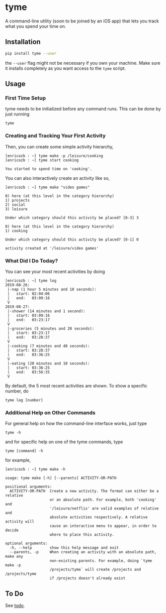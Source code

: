 # tyme
A command-line utility (soon to be joined by an iOS app) that lets you track
what you spend your time on.

## Installation
```sh
pip install tyme --user
```
the `--user` flag might not be necessary if you own your machine. Make sure
it installs completely as you want access to the `tyme` script.

## Usage

### First Time Setup
tyme needs to be initialized before any command runs. This can be done by
just running
```
tyme
```

### Creating and Tracking Your First Activity
Then, you can create some simple activity hierarchy,
```
[enricozb : ~] tyme make -p /leisure/cooking
[enricozb : ~] tyme start cooking

You started to spend time on 'cooking'.
```

You can also interactively create an activity like so,
```
[enricozb : ~] tyme make "video games"

0) here (at this level in the category hierarchy)
1) projects
2) social
3) leisure

Under which category should this activity be placed? [0-3] 3

0) here (at this level in the category hierarchy)
1) cooking

Under which category should this activity be placed? [0-1] 0

activity created at '/leisure/video games'
```

### What Did I Do Today?
You can see your most recent activities by doing

```
[enricozb : ~] tyme log
2019-08-26:
 |-nap (1 hour 5 minutes and 10 seconds):
 |   start: 02:04:06
 |   end:   03:09:16
 V
2019-08-27:
 |-shower (14 minutes and 1 second):
 |   start: 03:09:16
 |   end:   03:23:17
 V
 |-groceries (5 minutes and 20 seconds):
 |   start: 03:23:17
 |   end:   03:28:37
 V
 |-cooking (7 minutes and 48 seconds):
 |   start: 03:28:37
 |   end:   03:36:25
 V
 |-eating (20 minutes and 10 seconds):
 |   start: 03:36:25
 |   end:   03:56:35
 V
```
By default, the 5 most recent activities are shown. To show a specific number,
do
```
tyme log [number]
```

### Additional Help on Other Commands
For general help on how the command-line interface works, just type
```
tyme -h
```
and for specific help on one of the tyme commands, type
```
tyme [command] -h
```
for example,
```
[enricozb : ~] tyme make -h

usage: tyme make [-h] [--parents] ACTIVITY-OR-PATH

positional arguments:
  ACTIVITY-OR-PATH  Create a new activity. The format can either be a relative
                    or an absolute path. For example, both 'cooking' and
                    '/leisure/netflix' are valid examples of relative and
                    absolute activities respectively. A relative activity will
                    cause an interactive menu to appear, in order to decide
                    where to place this activity.

optional arguments:
  -h, --help        show this help message and exit
  --parents, -p     When creating an activity with an absolute path, make any
                    non-existing parents. For example, doing `tyme make -p
                    /projects/tyme` will create /projects and /projects/tyme
                    if /projects doesn't already exist
```

## To Do
See [todo](todo.md).
